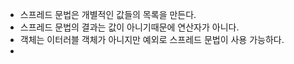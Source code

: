 - 스프레드 문법은 개별적인 값들의 목록을 만든다.
- 스프레드 문법의 결과는 값이 아니기때문에 연산자가 아니다.
- 객체는 이터러블 객체가 아니지만 예외로 스프레드 문법이 사용 가능하다.
-
